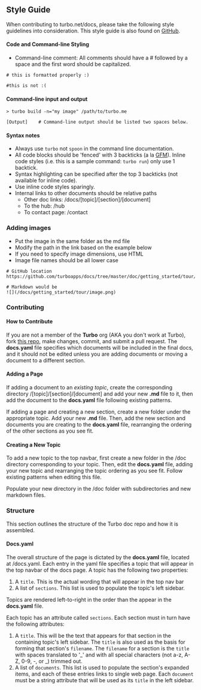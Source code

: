 ## Style Guide

When contributing to turbo.net/docs, please take the following style guidelines into consideration. This style guide is also found on [GitHub](https://github.com/turboapps/docs).

#### Code and Command-line Styling

- Command-line comment: All comments should have a # followed by a space and the first word should be capitalized.

```
# this is formatted properly :)

#this is not :( 
```

#### Command-line input and output

```
> turbo build -n="my image" /path/to/turbo.me

[Output]	# Command-line output should be listed two spaces below.
```

#### Syntax notes

- Always use `turbo` not `spoon` in the command line documentation.
- All code blocks should be 'fenced' with 3 backticks (a la [GFM](http://github.com/github-flavored-markdown)). Inline code styles (i.e. this is a sample command: `turbo run`) only use 1 backtick.
- Syntax highlighting can be specified after the top 3 backticks (not available for inline code). 
- Use inline code styles sparingly.
- Internal links to other documents should be relative paths
	* Other doc links: /docs/[topic]/[section]/[document]
	* To the hub: /hub
	* To contact page: /contact

### Adding images

- Put the image in the same folder as the md file
- Modify the path in the link based on the example below
- If you need to specify image dimensions, use HTML
- Image file names should be all lower case

```
# GitHub location
https://github.com/turboapps/docs/tree/master/doc/getting_started/tour/image.png

# Markdown would be
![](/docs/getting_started/tour/image.png)
```

### Contributing 

#### How to Contribute

If you are not a member of the **Turbo** org (AKA you don't work at Turbo), fork [this repo](https://github.com/turboapps/docs), make changes, commit, and submit a pull request. The **docs.yaml** file specifies which documents will be included in the final docs, and it should not be edited unless you are adding documents or moving a document to a different section.

#### Adding a Page

If adding a document to an *existing topic*, create the corresponding directory /[topic]/[section]/[document] and add your new **.md** file to it, then add the document to the **docs.yaml** file following existing patterns. 

If adding a page and creating a new section, create a new folder under the appropriate topic. Add your new **.md** file. Then, add the new section and documents you are creating to the **docs.yaml** file, rearranging the ordering of the other sections as you see fit. 

#### Creating a New Topic

To add a new topic to the top navbar, first create a new folder in the /doc directory corresponding to your topic. Then, edit the **docs.yaml** file, adding your new topic and rearranging the topic ordering as you see fit. Follow existing patterns when editing this file. 

Populate your new directory in the /doc folder with subdirectories and new markdown files.

### Structure

This section outlines the structure of the Turbo doc repo and how it is assembled.

#### Docs.yaml

The overall structure of the page is dictated by the **docs.yaml** file, located at /docs.yaml.
Each entry in the yaml file specifies a topic that will appear in the top navbar of the docs page. A topic has the following two properties:

1. A `title`. This is the actual wording that will appear in the top nav bar
2. A list of `sections`. This list is used to populate the topic's left sidebar. 

Topics are rendered left-to-right in the order than the appear in the **docs.yaml** file.

Each topic has an attribute called `sections`. Each section must in turn have the following attributes: 

1. A `title`. This will be the text that appears for that section in the containing topic's left sidebar. The `title` is also used as the basis for forming that section's `filename`. The `filename` for a section is the `title` with spaces translated to '_' and with all special characters (not a-z, A-Z, 0-9, -, or _) trimmed out. 
2. A list of `documents`. This list is used to populate the section's expanded items, and each of these entries links to single web page. Each `document` must be a string attribute that will be used as its `title` in the left sidebar.
